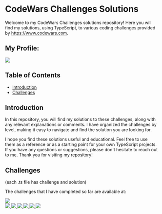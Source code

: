 # CodeWars Challenges Solutions

Welcome to my CodeWars Challenges solutions repository! Here you will find my solutions, using TypeScript, to various coding challenges provided by https://www.codewars.com.

## My Profile:

<a href="https://www.codewars.com/users/pdolecki">
<img src="https://www.codewars.com/users/pdolecki/badges/large" />
</a>
</br>

## Table of Contents

- [Introduction](#introduction)
- [Challenges](#challenges)

## Introduction

In this repository, you will find my solutions to these challenges, along with any relevant explanations or comments. I have organized the challenges by level, making it easy to navigate and find the solution you are looking for.

I hope you find these solutions useful and educational. Feel free to use them as a reference or as a starting point for your own TypeScript projects. If you have any questions or suggestions, please don't hesitate to reach out to me. Thank you for visiting my repository!

## Challenges

(each .ts file has challenge and solution)

The challenges that I have completed so far are available at:

<!-- 8kyu -->

<img src="https://img.shields.io/badge/SOLUTIONS-8kyu-fff" /><br>
<a href="https://github.com/pdolecki/code-wars/blob/main/8kyu/playing-with-cubes-2.ts" target="_blank">
<img src="https://img.shields.io/badge/Playing with cubes II-fff" />
</a>
<a href="https://github.com/pdolecki/code-wars/blob/main/8kyu/find-out-whether-the-shape-is-a-cube.ts" target="_blank">
<img src="https://img.shields.io/badge/Find out whether the shape is a cube-fff" />
</a>
<a href="https://github.com/pdolecki/code-wars/blob/main/8kyu/arguments-to-binary-addition.ts" target="_blank">
<img src="https://img.shields.io/badge/Arguments to binary addition-fff" />
<a href="https://github.com/pdolecki/code-wars/blob/main/8kyu/price-of-mangos.ts" target="_blank">
<img src="https://img.shields.io/badge/Price of mangos-fff" />
</a>
<a href="https://github.com/pdolecki/code-wars/blob/main/8kyu/type-of-sum.ts" target="_blank">
<img src="https://img.shields.io/badge/Type of sum-fff" />
</a>
<a href="https://github.com/pdolecki/code-wars/blob/main/8kyu/sum-of-differences-in-array.ts" target="_blank">
<img src="https://img.shields.io/badge/Sum of differences in array-fff" />
</a>
